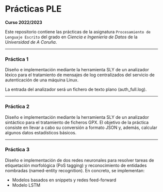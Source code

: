 # Prácticas PLE

**Curso 2022/2023**

Este repositorio contiene las prácticas de la asignatura `Procesamiento de Lenguaje Escrito` del grado en *Ciencia e Ingeniería de Datos* de la *Universidad de A Coruña*.

---

### Práctica 1 

Diseño e implementación mediante la herramienta SLY de un analizador léxico para el tratamiento de mensajes de log centralizados del servicio de autenticación de una máquina Linux.

La entrada del analizador será un fichero de texto plano (auth_full.log).

---

### Práctica 2

Diseño e implementación mediante la herramienta SLY de un analizador sintáctico para el tratamiento de ficheros GPX. El objetivo de la práctica consiste en llevar a cabo su conversión a formato JSON y, además, calcular algunos datos estadísticos básicos. 

---

### Práctica 3

Diseño e implementación de dos redes neuronales para resolver tareas de etiquetación morfológica (PoS tagging) y reconocimiento de entidades nombradas (named-entity recognition). En concreto, se implementan:
 * Modelos basados en snippets y redes feed-forward
 * Modelo LSTM
